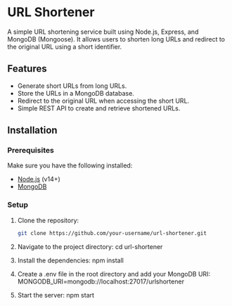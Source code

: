 # URL Shortener

A simple URL shortening service built using Node.js, Express, and MongoDB (Mongoose). It allows users to shorten long URLs and redirect to the original URL using a short identifier.

## Features

- Generate short URLs from long URLs.
- Store the URLs in a MongoDB database.
- Redirect to the original URL when accessing the short URL.
- Simple REST API to create and retrieve shortened URLs.
  
## Installation

### Prerequisites

Make sure you have the following installed:

- [Node.js](https://nodejs.org/en/) (v14+)
- [MongoDB](https://www.mongodb.com/)

### Setup

1. Clone the repository:

   ```bash
   git clone https://github.com/your-username/url-shortener.git

2. Navigate to the project directory:
    cd url-shortener

3. Install the dependencies:
    npm install

4. Create a .env file in the root directory and add your MongoDB URI:
    MONGODB_URI=mongodb://localhost:27017/urlshortener

5. Start the server:
    npm start
